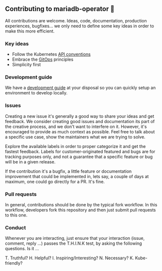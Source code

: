 ## Contributing to mariadb-operator 🦭 

All contributions are welcome. Ideas, code, documentation, production experiences, bugfixes... we only need to define some key ideas in order to make this more efficient.

### Key ideas

* Follow the Kubernetes [API conventions](https://github.com/kubernetes/community/blob/master/contributors/devel/sig-architecture/api-conventions.md)
* Embrace the [GitOps](https://opengitops.dev/) principles
* Simplicity first

### Development guide

We have a [development guide](./docs/development.md) at your disposal so you can quickly setup an environment to develop locally.

### Issues

Creating a new issue it's generally a good way to share your ideas and get feedback. We consider creating good issues and documentation its part of the creative process, and we don't want to interfere on it. However, it's encouraged to provide as much context as possible. Feel free to talk about a specific use case, show the maintainers what we are trying to solve.

Explore the available labels in order to proper categorize it and get the fastest feedback.  Labels for customer-originated featured and bugs are for tracking purposes only, and not a guarantee that a specific feature or bug will be in a given release.

If the contribution it's a bugfix, a little feature or documentation improvement that could be implemented in, lets say, a couple of days at maximum, one could go directly for a PR. It's fine.

### Pull requests

In general, contributions should be done by the typical fork workflow. In this workflow, developers fork this repository and then just submit pull requests to this one.

### Conduct

Whenever you are interacting, just ensure that your interaction (issue, comment, reply ...) passes
the T.H.I.N.K test, by asking the following questions. Is it ...

T. Truthful?
H. Helpful?
I. Inspiring/Interesting?
N. Necessary?
K. Kube-friendly?
